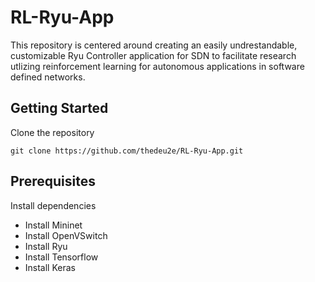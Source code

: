 # RL-Ryu-App
This repository is centered around creating an easily undrestandable, customizable Ryu Controller application for SDN to facilitate research utlizing reinforcement learning for autonomous applications in software defined networks.

## Getting Started
Clone the repository
```
git clone https://github.com/thedeu2e/RL-Ryu-App.git
```
## Prerequisites
Install dependencies

* Install Mininet
* Install OpenVSwitch
* Install Ryu 
* Install Tensorflow
* Install Keras

